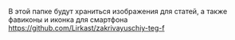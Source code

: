 В этой папке будут храниться изображения для статей, а также фавиконы и иконка для смартфона
https://github.com/Lirkast/zakrivayuschiy-teg-f